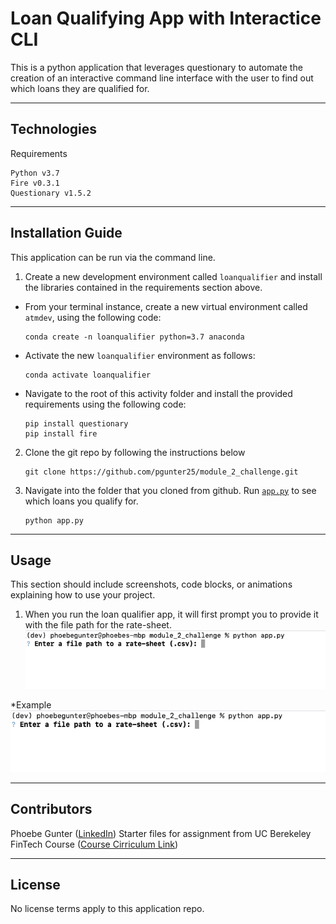 # Loan Qualifying App with Interactice CLI 

This is a python application that leverages questionary to automate the creation of an interactive command line interface with the user to find out which loans they are qualified for. 

---

## Technologies

Requirements 
```code
Python v3.7 
Fire v0.3.1
Questionary v1.5.2
```

---

## Installation Guide

This application can be run via the command line. 


1. Create a new development environment called `loanqualifier` and install the libraries contained in the requirements section above.

  * From your terminal instance, create a new virtual environment called `atmdev`, using the following code:

    ```code
    conda create -n loanqualifier python=3.7 anaconda
    ```

  * Activate the new `loanqualifier` environment as follows:

    ```code
    conda activate loanqualifier
    ```

  * Navigate to the root of this activity folder and install the provided requirements using the following code:

    ```code
    pip install questionary
    pip install fire
    ```

2. Clone the git repo by following the instructions below 

    ```code
    git clone https://github.com/pgunter25/module_2_challenge.git
    ```

3. Navigate into the folder that you cloned from github. Run [`app.py`](module_2_challenge/app.py) to see which loans you qualify for. 

    ```code
    python app.py
    ```


---

## Usage

This section should include screenshots, code blocks, or animations explaining how to use your project.
1. When you run the loan qualifier app, it will first prompt you to provide it with the file path for the rate-sheet. 
![Step 1](https://github.com/pgunter25/module_2_challenge/blob/9f5bf1ea5fb7f63b13339e508d731f86a974ddc1/images/Screen%20Shot%202022-04-04%20at%2012.13.53%20pm.png)

*Example 
    ![Sample Path](https://github.com/pgunter25/module_2_challenge/blob/9f5bf1ea5fb7f63b13339e508d731f86a974ddc1/images/Screen%20Shot%202022-04-04%20at%2012.13.53%20pm.png)

---

## Contributors

Phoebe Gunter ([LinkedIn](https://www.linkedin.com/in/phoebe-gunter-58258251/))
Starter files for assignment from UC Berekeley FinTech Course ([Course Cirriculum Link](https://bootcamp.berkeley.edu/fintech/curriculum/))

---

## License

No license terms apply to this application repo. 

